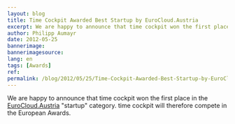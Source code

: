 ```yaml
---
layout: blog
title: Time Cockpit Awarded Best Startup by EuroCloud.Austria
excerpt: We are happy to announce that time cockpit won the first place in the EuroCloud.Austria "startup" category. time cockpit will therefore compete in the European Awards.
author: Philipp Aumayr
date: 2012-05-25
bannerimage: 
bannerimagesource: 
lang: en
tags: [Awards]
ref: 
permalink: /blog/2012/05/25/Time-Cockpit-Awarded-Best-Startup-by-EuroCloudAustria
---
```


<p>We are happy to announce that time cockpit won the first place in the <a href="http://www.eurocloud.at/award.html" target="_blank">EuroCloud.Austria</a> "startup" category. time cockpit will therefore compete in the European Awards.</p>